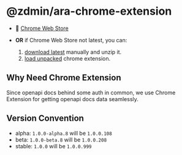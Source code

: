 # @zdmin/ara-chrome-extension

- 🚀 [Chrome Web Store](https://chromewebstore.google.com/detail/openapi-codegen/fjncpcopojccenmapbhicjcgeiabojli)

- **OR** if Chrome Web Store not latest, you can: 
  1. [download latest](https://cdn.jsdelivr.net/npm/@zdmin/ara-chrome-extension) manually and unzip it.
  2. [load unpacked](https://developer.chrome.com/docs/extensions/get-started/tutorial/hello-world#load-unpacked) chrome extension.

## Why Need Chrome Extension

Since openapi docs behind some auth in common, we use Chrome Extension for getting openapi docs data seamlessly.

## Version Convention

- alpha: `1.0.0-alpha.8` will be `1.0.0.108`
- beta: `1.0.0-beta.8` will be `1.0.0.208`
- stable: `1.0.0` will be `1.0.0.999`